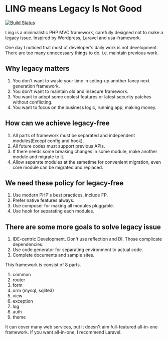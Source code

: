 # LING means Legacy Is Not Good

[![Build Status](https://travis-ci.org/fri13th/ling-common.svg?branch=master)](https://travis-ci.org/fri13th/ling-common)

Ling is a minimalistic PHP MVC framework, carefully designed not to make a legacy issue. Inspired by Wordpress, Laravel and usa-framework.

One day I noticed that most of developer's daily work is not development. 
There are too many unnecessary things to do. i.e. maintain previous work.


## Why legacy matters

1. You don't want to waste your time in seting-up another fancy next generation framework.
1. You don't want to maintain old and insecure framework.
1. You want to adopt some coolest features or latest security patches without conflicting.
1. You want to focus on the business logic, running app, making money.

## How can we achieve legacy-free

1. All parts of framework must be separated and independent modules(Except config and hook).
1. All future codes must support previous APIs.
1. If there needs some breaking changes in some module, make another module and migrate to it.
1. Allow separate modules at the sametime for convenient migration, even core module can be migrated and replaced.

## We need these policy for legacy-free

1. Use modern PHP's best practices, include FP.
1. Prefer native features always.
1. Use composer for making all modules pluggable.
1. Use hook for separating each modules.

## There are some more goals to solve legacy issue

1. IDE-centric Development. Don't use reflection and DI. Those complicate dependencies.
1. Use code generator for separating environment to actual code.
1. Complete documents and sample sites.

This framework is consist of 8 parts. 

1. common
1. router
1. form
1. orm (mysql, sqlite3)
1. view
1. exception
1. log
1. auth
1. theme

It can cover many web services, but it doesn't aim full-featured all-in-one framework. If you want all-in-one, I recommend Laravel.
